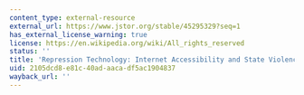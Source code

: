 ```yaml
---
content_type: external-resource
external_url: https://www.jstor.org/stable/45295329?seq=1
has_external_license_warning: true
license: https://en.wikipedia.org/wiki/All_rights_reserved
status: ''
title: 'Repression Technology: Internet Accessibility and State Violence'
uid: 2105dcd8-e81c-40ad-aaca-df5ac1904837
wayback_url: ''
---
```

